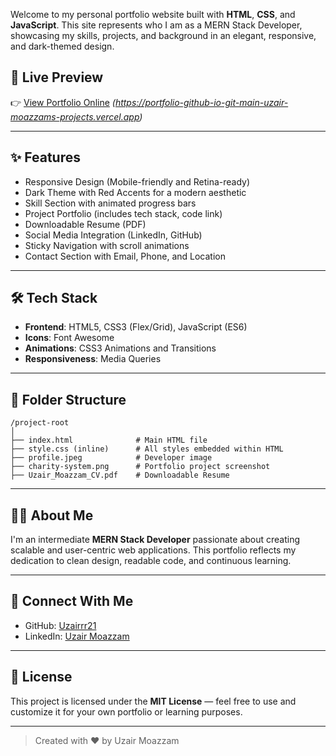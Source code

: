 Welcome to my personal portfolio website built with **HTML**, **CSS**, and **JavaScript**. This site represents who I am as a MERN Stack Developer, showcasing my skills, projects, and background in an elegant, responsive, and dark-themed design.

## 📌 Live Preview

👉 [View Portfolio Online](#) *(https://portfolio-github-io-git-main-uzair-moazzams-projects.vercel.app)*

---

## ✨ Features

-  Responsive Design (Mobile-friendly and Retina-ready)
-  Dark Theme with Red Accents for a modern aesthetic
-  Skill Section with animated progress bars
-  Project Portfolio (includes tech stack, code link)
-  Downloadable Resume (PDF)
-  Social Media Integration (LinkedIn, GitHub)
-  Sticky Navigation with scroll animations
-  Contact Section with Email, Phone, and Location

---

## 🛠️ Tech Stack

- **Frontend**: HTML5, CSS3 (Flex/Grid), JavaScript (ES6)
- **Icons**: Font Awesome
- **Animations**: CSS3 Animations and Transitions
- **Responsiveness**: Media Queries

---

## 📁 Folder Structure

```
/project-root
│
├── index.html              # Main HTML file
├── style.css (inline)      # All styles embedded within HTML
├── profile.jpeg            # Developer image
├── charity-system.png      # Portfolio project screenshot
├── Uzair_Moazzam_CV.pdf    # Downloadable Resume
```

---


## 🧑‍💻 About Me

I'm an intermediate **MERN Stack Developer** passionate about creating scalable and user-centric web applications. This portfolio reflects my dedication to clean design, readable code, and continuous learning.

---


## 🔗 Connect With Me

- GitHub: [Uzairrr21](https://github.com/Uzairrr21)
- LinkedIn: [Uzair Moazzam](https://www.linkedin.com/in/uzair-moazzam-3a4aa236b)

---

## 📃 License

This project is licensed under the **MIT License** — feel free to use and customize it for your own portfolio or learning purposes.

---

> Created with ❤️ by Uzair Moazzam